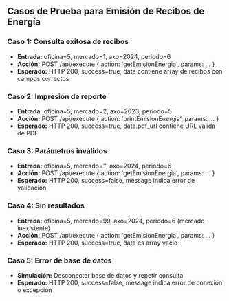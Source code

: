 ## Casos de Prueba para Emisión de Recibos de Energía

### Caso 1: Consulta exitosa de recibos
- **Entrada:** oficina=5, mercado=1, axo=2024, periodo=6
- **Acción:** POST /api/execute { action: 'getEmisionEnergia', params: ... }
- **Esperado:** HTTP 200, success=true, data contiene array de recibos con campos correctos

### Caso 2: Impresión de reporte
- **Entrada:** oficina=5, mercado=2, axo=2023, periodo=5
- **Acción:** POST /api/execute { action: 'printEmisionEnergia', params: ... }
- **Esperado:** HTTP 200, success=true, data.pdf_url contiene URL válida de PDF

### Caso 3: Parámetros inválidos
- **Entrada:** oficina=5, mercado='', axo=2024, periodo=6
- **Acción:** POST /api/execute { action: 'getEmisionEnergia', params: ... }
- **Esperado:** HTTP 200, success=false, message indica error de validación

### Caso 4: Sin resultados
- **Entrada:** oficina=5, mercado=99, axo=2024, periodo=6 (mercado inexistente)
- **Acción:** POST /api/execute { action: 'getEmisionEnergia', params: ... }
- **Esperado:** HTTP 200, success=true, data es array vacío

### Caso 5: Error de base de datos
- **Simulación:** Desconectar base de datos y repetir consulta
- **Esperado:** HTTP 200, success=false, message indica error de conexión o excepción
